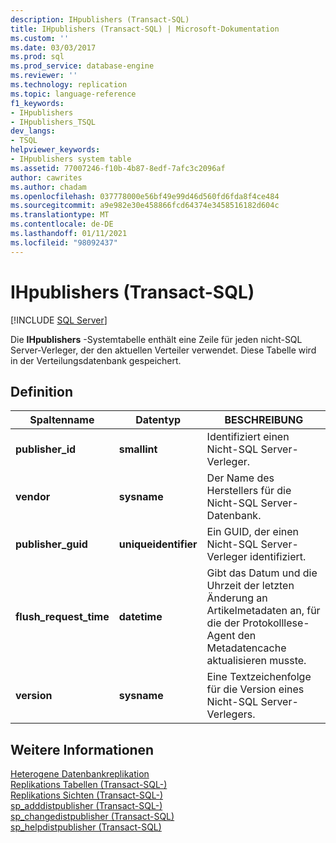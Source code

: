 ```yaml
---
description: IHpublishers (Transact-SQL)
title: IHpublishers (Transact-SQL) | Microsoft-Dokumentation
ms.custom: ''
ms.date: 03/03/2017
ms.prod: sql
ms.prod_service: database-engine
ms.reviewer: ''
ms.technology: replication
ms.topic: language-reference
f1_keywords:
- IHpublishers
- IHpublishers_TSQL
dev_langs:
- TSQL
helpviewer_keywords:
- IHpublishers system table
ms.assetid: 77007246-f10b-4b87-8edf-7afc3c2096af
author: cawrites
ms.author: chadam
ms.openlocfilehash: 037778000e56bf49e99d46d560fd6fda8f4ce484
ms.sourcegitcommit: a9e982e30e458866fcd64374e3458516182d604c
ms.translationtype: MT
ms.contentlocale: de-DE
ms.lasthandoff: 01/11/2021
ms.locfileid: "98092437"
---
```

# <a name="ihpublishers-transact-sql"></a>IHpublishers (Transact-SQL)
[!INCLUDE [SQL Server](../../includes/applies-to-version/sqlserver.md)]

  Die **IHpublishers** -Systemtabelle enthält eine Zeile für jeden nicht-SQL Server-Verleger, der den aktuellen Verteiler verwendet. Diese Tabelle wird in der Verteilungsdatenbank gespeichert.  
  
## <a name="definition"></a>Definition  
  
|Spaltenname|Datentyp|BESCHREIBUNG|  
|-----------------|---------------|-----------------|  
|**publisher_id**|**smallint**|Identifiziert einen Nicht-SQL Server-Verleger.|  
|**vendor**|**sysname**|Der Name des Herstellers für die Nicht-SQL Server-Datenbank.|  
|**publisher_guid**|**uniqueidentifier**|Ein GUID, der einen Nicht-SQL Server-Verleger identifiziert.|  
|**flush_request_time**|**datetime**|Gibt das Datum und die Uhrzeit der letzten Änderung an Artikelmetadaten an, für die der Protokolllese-Agent den Metadatencache aktualisieren musste.|  
|**version**|**sysname**|Eine Textzeichenfolge für die Version eines Nicht-SQL Server-Verlegers.|  
  
## <a name="see-also"></a>Weitere Informationen  
 [Heterogene Datenbankreplikation](../../relational-databases/replication/non-sql/heterogeneous-database-replication.md)   
 [Replikations Tabellen &#40;Transact-SQL-&#41;](../../relational-databases/system-tables/replication-tables-transact-sql.md)   
 [Replikations Sichten &#40;Transact-SQL-&#41;](../../relational-databases/system-views/replication-views-transact-sql.md)   
 [sp_adddistpublisher &#40;Transact-SQL-&#41;](../../relational-databases/system-stored-procedures/sp-adddistpublisher-transact-sql.md)   
 [sp_changedistpublisher &#40;Transact-SQL&#41;](../../relational-databases/system-stored-procedures/sp-changedistpublisher-transact-sql.md)   
 [sp_helpdistpublisher &#40;Transact-SQL&#41;](../../relational-databases/system-stored-procedures/sp-helpdistpublisher-transact-sql.md)  
  
  
